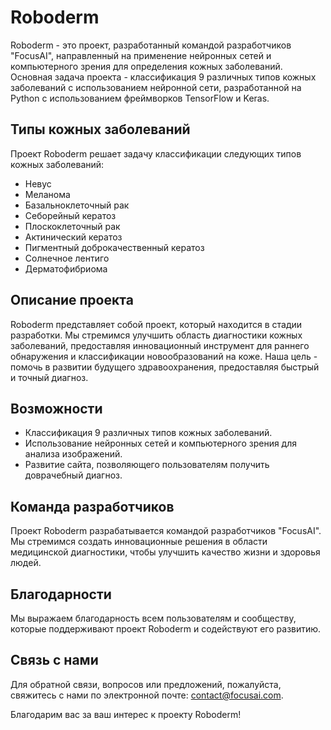 # Roboderm

Roboderm - это проект, разработанный командой разработчиков "FocusAI", направленный на применение нейронных сетей и компьютерного зрения для определения кожных заболеваний. Основная задача проекта - классификация 9 различных типов кожных заболеваний с использованием нейронной сети, разработанной на Python с использованием фреймворков TensorFlow и Keras.

## Типы кожных заболеваний
Проект Roboderm решает задачу классификации следующих типов кожных заболеваний:
- Невус
- Меланома
- Базальноклеточный рак
- Себорейный кератоз
- Плоскоклеточный рак
- Актинический кератоз
- Пигментный доброкачественный кератоз
- Солнечное лентиго
- Дерматофибриома

## Описание проекта
Roboderm представляет собой проект, который находится в стадии разработки. Мы стремимся улучшить область диагностики кожных заболеваний, предоставляя инновационный инструмент для раннего обнаружения и классификации новообразований на коже. Наша цель - помочь в развитии будущего здравоохранения, предоставляя быстрый и точный диагноз.

## Возможности
- Классификация 9 различных типов кожных заболеваний.
- Использование нейронных сетей и компьютерного зрения для анализа изображений.
- Развитие сайта, позволяющего пользователям получить доврачебный диагноз.

## Команда разработчиков
Проект Roboderm разрабатывается командой разработчиков "FocusAI". Мы стремимся создать инновационные решения в области медицинской диагностики, чтобы улучшить качество жизни и здоровья людей.

## Благодарности
Мы выражаем благодарность всем пользователям и сообществу, которые поддерживают проект Roboderm и содействуют его развитию.

## Связь с нами
Для обратной связи, вопросов или предложений, пожалуйста, свяжитесь с нами по электронной почте: contact@focusai.com.

Благодарим вас за ваш интерес к проекту Roboderm!
